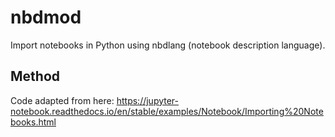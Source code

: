 # nbdmod

Import notebooks in Python using nbdlang (notebook description language).

## Method

Code adapted from here: https://jupyter-notebook.readthedocs.io/en/stable/examples/Notebook/Importing%20Notebooks.html
